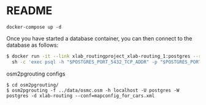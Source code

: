 # README

```docker-compose up -d```

Once you have started a database container, you can then connect to the
database as follows:

```bash
$ docker run -it --link xlab_routingproject_xlab-routing_1:postgres --rm postgres \
  sh -c 'exec psql -h "$POSTGRES_PORT_5432_TCP_ADDR" -p "$POSTGRES_PORT_5432_TCP_PORT" -U postgres'
```

osm2pgrouting configs

```
$ cd osm2pgrouting/
$ osm2pgrouting -f ../data/osmc.osm -h localhost -U postgres -W postgres -d xlab-routing --conf=mapconfig_for_cars.xml
```